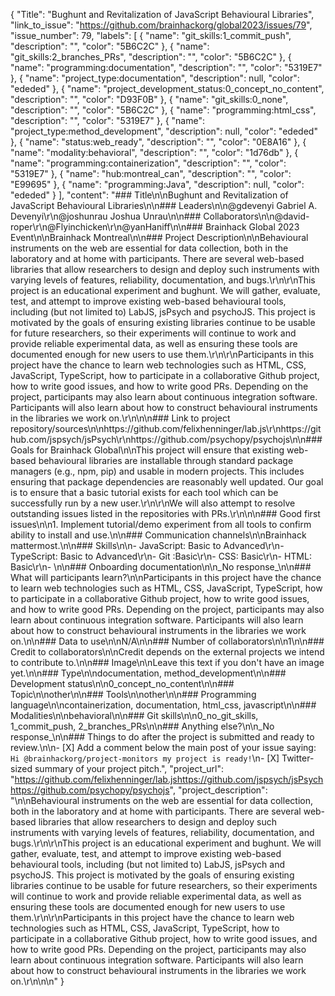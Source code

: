 {
  "Title": "Bughunt and Revitalization of JavaScript Behavioural Libraries",
  "link_to_issue": "https://github.com/brainhackorg/global2023/issues/79",
  "issue_number": 79,
  "labels": [
    {
      "name": "git_skills:1_commit_push",
      "description": "",
      "color": "5B6C2C"
    },
    {
      "name": "git_skills:2_branches_PRs",
      "description": "",
      "color": "5B6C2C"
    },
    {
      "name": "programming:documentation",
      "description": "",
      "color": "5319E7"
    },
    {
      "name": "project_type:documentation",
      "description": null,
      "color": "ededed"
    },
    {
      "name": "project_development_status:0_concept_no_content",
      "description": "",
      "color": "D93F0B"
    },
    {
      "name": "git_skills:0_none",
      "description": "",
      "color": "5B6C2C"
    },
    {
      "name": "programming:html_css",
      "description": "",
      "color": "5319E7"
    },
    {
      "name": "project_type:method_development",
      "description": null,
      "color": "ededed"
    },
    {
      "name": "status:web_ready",
      "description": "",
      "color": "0E8A16"
    },
    {
      "name": "modality:behavioral",
      "description": "",
      "color": "1d76db"
    },
    {
      "name": "programming:containerization",
      "description": "",
      "color": "5319E7"
    },
    {
      "name": "hub:montreal_can",
      "description": "",
      "color": "E99695"
    },
    {
      "name": "programming:Java",
      "description": null,
      "color": "ededed"
    }
  ],
  "content": "### Title\n\nBughunt and Revitalization of JavaScript Behavioural Libraries\n\n### Leaders\n\n@gdevenyi Gabriel A. Devenyi\r\n@joshunrau Joshua Unrau\n\n### Collaborators\n\n@david-roper\r\n@Flyinchicken\r\n@yanHaniff\n\n### Brainhack Global 2023 Event\n\nBrainhack Montreal\n\n### Project Description\n\nBehavioural instruments on the web are essential for data collection, both in the laboratory and at home with participants. There are several web-based libraries that allow researchers to design and deploy such instruments with varying levels of features, reliability, documentation, and bugs.\r\n\r\nThis project is an educational experiment and bughunt. We will gather, evaluate, test, and attempt to improve existing web-based behavioural tools, including (but not limited to) LabJS, jsPsych and psychoJS. This project is motivated by the goals of ensuring existing libraries continue to be usable for future researchers, so their experiments will continue to work and provide reliable experimental data, as well as ensuring these tools are documented enough for new users to use them.\r\n\r\nParticipants in this project have the chance to learn web technologies such as HTML, CSS, JavaScript, TypeScript, how to participate in a collaborative Github project, how to write good issues, and how to write good PRs. Depending on the project, participants may also learn about continuous integration software. Participants will also learn about how to construct behavioural instruments in the libraries we work on.\r\n\n\n### Link to project repository/sources\n\nhttps://github.com/felixhenninger/lab.js\r\nhttps://github.com/jspsych/jsPsych\r\nhttps://github.com/psychopy/psychojs\n\n### Goals for Brainhack Global\n\nThis project will ensure that existing web-based behavioural libraries are installable through standard package managers (e.g., npm, pip) and usable in modern projects. This includes ensuring that package dependencies are reasonably well updated. Our goal is to ensure that a basic tutorial exists for each tool which can be successfully run by a new user.\r\n\r\nWe will also attempt to resolve outstanding issues listed in the repositories with PRs.\r\n\n\n### Good first issues\n\n1. Implement tutorial/demo experiment from all tools to confirm ability to install and use.\n\n### Communication channels\n\nBrainhack mattermost.\n\n### Skills\n\n- JavaScript: Basic to Advanced\r\n- TypeScript: Basic to Advanced\r\n- Git :Basic\r\n- CSS: Basic\r\n- HTML: Basic\r\n- \n\n### Onboarding documentation\n\n_No response_\n\n### What will participants learn?\n\nParticipants in this project have the chance to learn web technologies such as HTML, CSS, JavaScript, TypeScript, how to participate in a collaborative Github project, how to write good issues, and how to write good PRs. Depending on the project, participants may also learn about continuous integration software. Participants will also learn about how to construct behavioural instruments in the libraries we work on.\n\n### Data to use\n\nN/A\n\n### Number of collaborators\n\n1\n\n### Credit to collaborators\n\nCredit depends on the external projects we intend to contribute to.\n\n### Image\n\nLeave this text if you don't have an image yet.\n\n### Type\n\ndocumentation, method_development\n\n### Development status\n\n0_concept_no_content\n\n### Topic\n\nother\n\n### Tools\n\nother\n\n### Programming language\n\ncontainerization, documentation, html_css, javascript\n\n### Modalities\n\nbehavioral\n\n### Git skills\n\n0_no_git_skills, 1_commit_push, 2_branches_PRs\n\n### Anything else?\n\n_No response_\n\n### Things to do after the project is submitted and ready to review.\n\n- [X] Add a comment below the main post of your issue saying: `Hi @brainhackorg/project-monitors my project is ready!`\n- [X] Twitter-sized summary of your project pitch.",
  "project_url": "https://github.com/felixhenninger/lab.jshttps://github.com/jspsych/jsPsychhttps://github.com/psychopy/psychojs",
  "project_description": "\n\nBehavioural instruments on the web are essential for data collection, both in the laboratory and at home with participants. There are several web-based libraries that allow researchers to design and deploy such instruments with varying levels of features, reliability, documentation, and bugs.\r\n\r\nThis project is an educational experiment and bughunt. We will gather, evaluate, test, and attempt to improve existing web-based behavioural tools, including (but not limited to) LabJS, jsPsych and psychoJS. This project is motivated by the goals of ensuring existing libraries continue to be usable for future researchers, so their experiments will continue to work and provide reliable experimental data, as well as ensuring these tools are documented enough for new users to use them.\r\n\r\nParticipants in this project have the chance to learn web technologies such as HTML, CSS, JavaScript, TypeScript, how to participate in a collaborative Github project, how to write good issues, and how to write good PRs. Depending on the project, participants may also learn about continuous integration software. Participants will also learn about how to construct behavioural instruments in the libraries we work on.\r\n\n\n"
}